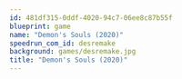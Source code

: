```yaml
---
id: 481df315-0ddf-4020-94c7-06ee8c87b55f
blueprint: game
name: "Demon's Souls (2020)"
speedrun_com_id: desremake
background: games/desremake.jpg
title: "Demon's Souls (2020)"
---
```

